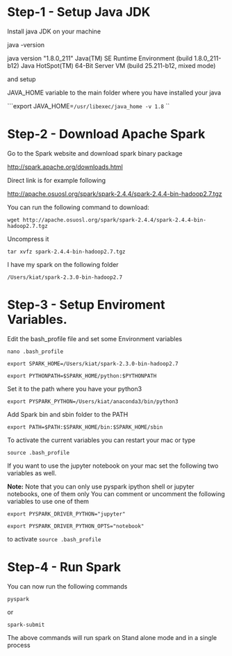 
# Step-1 - Setup Java JDK

Install java JDK on your machine 


java -version

java version "1.8.0_211"
Java(TM) SE Runtime Environment (build 1.8.0_211-b12)
Java HotSpot(TM) 64-Bit Server VM (build 25.211-b12, mixed mode)


and setup 

JAVA_HOME variable to the main folder where you have installed your java 

```export JAVA_HOME=`/usr/libexec/java_home -v 1.8` ``


# Step-2 - Download Apache Spark 


Go to the Spark website and download spark binary package 

http://spark.apache.org/downloads.html


Direct link is for example following 

http://apache.osuosl.org/spark/spark-2.4.4/spark-2.4.4-bin-hadoop2.7.tgz

You can run the following command to download: 

```wget http://apache.osuosl.org/spark/spark-2.4.4/spark-2.4.4-bin-hadoop2.7.tgz```


Uncompress it 

```tar xvfz spark-2.4.4-bin-hadoop2.7.tgz```

I have my spark on the following folder 

```/Users/kiat/spark-2.3.0-bin-hadoop2.7```

# Step-3 -  Setup Enviroment Variables. 

Edit the bash_profile file and set some Environment variables 

```nano .bash_profile```



```export SPARK_HOME=/Users/kiat/spark-2.3.0-bin-hadoop2.7```

```export PYTHONPATH=$SPARK_HOME/python:$PYTHONPATH```

Set it to the path where you have your python3 

```export PYSPARK_PYTHON=/Users/kiat/anaconda3/bin/python3```

Add Spark bin and sbin folder to the PATH 

```export PATH=$PATH:$SPARK_HOME/bin:$SPARK_HOME/sbin```



To activate the current variables you can restart your mac or type 

```source .bash_profile```


If you want to use the jupyter notebook on your mac set the following two variables as well. 

**Note:** Note that you can only use pyspark ipython shell or jupyter notebooks, one of them only 
You can comment or uncomment the following variables to use one of them  

```export PYSPARK_DRIVER_PYTHON="jupyter"```

```export PYSPARK_DRIVER_PYTHON_OPTS="notebook"```


to activate 
```source .bash_profile```

# Step-4 - Run Spark 

You can now run the following commands 



```pyspark``` 


or 

```spark-submit```

The above commands will run spark on Stand alone mode and in a single process

